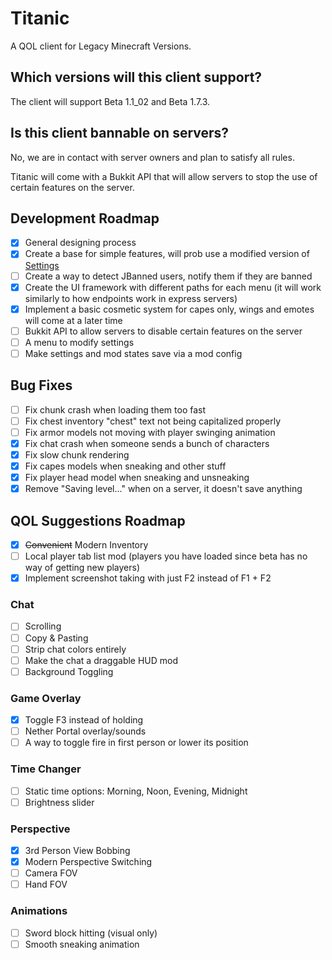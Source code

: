 # Titanic
A QOL client for Legacy Minecraft Versions.

## Which versions will this client support?
The client will support Beta 1.1_02 and Beta 1.7.3.

## Is this client bannable on servers?
No, we are in contact with server owners and plan to satisfy all rules.

Titanic will come with a Bukkit API that will allow servers to stop the use of certain features on the server.

## Development Roadmap
- [x] General designing process
- [x] Create a base for simple features, will prob use a modified version of [Settings](https://github.com/Noxiuam/Settings)
- [ ] Create a way to detect JBanned users, notify them if they are banned
- [x] Create the UI framework with different paths for each menu (it will work similarly to how endpoints work in express servers)
- [x] Implement a basic cosmetic system for capes only, wings and emotes will come at a later time
- [ ] Bukkit API to allow servers to disable certain features on the server
- [ ] A menu to modify settings
- [ ] Make settings and mod states save via a mod config

## Bug Fixes
- [ ] Fix chunk crash when loading them too fast
- [ ] Fix chest inventory "chest" text not being capitalized properly
- [ ] Fix armor models not moving with player swinging animation
- [x] Fix chat crash when someone sends a bunch of characters
- [x] Fix slow chunk rendering
- [x] Fix capes models when sneaking and other stuff
- [x] Fix player head model when sneaking and unsneaking
- [x] Remove "Saving level..." when on a server, it doesn't save anything

## QOL Suggestions Roadmap
- [x] ~~Convenient~~ Modern Inventory
- [ ] Local player tab list mod (players you have loaded since beta has no way of getting new players)
- [x] Implement screenshot taking with just F2 instead of F1 + F2

### Chat
- [ ] Scrolling
- [ ] Copy & Pasting
- [ ] Strip chat colors entirely
- [ ] Make the chat a draggable HUD mod
- [ ] Background Toggling

### Game Overlay
- [x] Toggle F3 instead of holding
- [ ] Nether Portal overlay/sounds
- [ ] A way to toggle fire in first person or lower its position

### Time Changer
- [ ] Static time options: Morning, Noon, Evening, Midnight
- [ ] Brightness slider

### Perspective
- [x] 3rd Person View Bobbing
- [x] Modern Perspective Switching
- [ ] Camera FOV
- [ ] Hand FOV

### Animations
- [ ] Sword block hitting (visual only)
- [ ] Smooth sneaking animation
